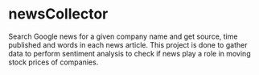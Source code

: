 # newsCollector

Search Google news for a given company name and get source, time published and words in each news article. This project is done to gather data to perform sentiment analysis to check if news play a role in moving stock prices of companies. 
